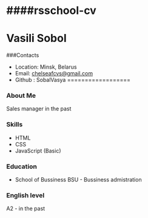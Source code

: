 ####rsschool-cv
==================
Vasili Sobol
==================
###Contacts
* Location: Minsk, Belarus
* Email: chelseafcvs@gmail.com
* Github : SobalVasya
==================
### About Me
Sales manager in the past

### Skills
* HTML
* CSS
* JavaScript (Basic)

### Education
* School of Bussiness BSU - Bussiness admistration

### English level
A2 - in the past

